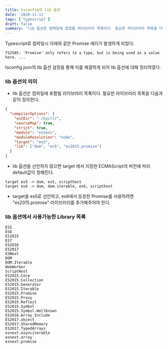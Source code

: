 ```yaml
---
title: tsconfig의 lib 옵션
date: '2020-11-11'
tags: ['typescript']
draft: false
summary: 'lib 옵션은 컴파일에 포함될 라이브러리 목록이다. 필요한 라이브러리 목록을 다음과 같이 정의한다.'
---
```


Typescript로 컴파일시 아래와 같은 Promise 에러가 발생하게 되었다.

```
TS2585: 'Promise' only refers to a type, but is being used as a value here. ...
```

tsconfig.json의 lib 옵션 설정을 통해 이를 해결하게 되어 lib 옵션에 대해 정리하였다.

### lib 옵션의 의미

- lib 옵션은 컴파일에 포함될 라이브러리 목록이다. 필요한 라이브러리 목록을 다음과 같이 정의한다.

```json
{
  "compilerOptions": {
    "outDir": "./built/",
    "sourceMap": true,
    "strict": true,
    "module": "esnext",
    "moduleResolution": "node",
    "target": "es5",
    "lib": ["dom", "es5", "es2015.promise"]
  }
}
```

- lib 옵션을 선언하지 않으면 target 에서 지정한 ECMAScript의 버전에 따라 default값이 정해진다.

```
target es5 -> dom, es5, scripthost
target es6 -> dom, dom.iterable, es6, scripthost
```

- target을 es5로 선언하고, es6에서 등장한 Promise를 사용하려면 "es2015.promise" 라이브러리를 추가해주어야 한다.

### lib 옵션에서 사용가능한 Library 목록

```
ES5
ES6
ES2015
ES7
ES2016
ES2017
ESNext
DOM
DOM.Iterable
WebWorker
ScriptHost
ES2015.Core
ES2015.Collection
ES2015.Generator
ES2015.Iterable
ES2015.Promise
ES2015.Proxy
ES2015.Reflect
ES2015.Symbol
ES2015.Symbol.WellKnown
ES2016.Array.Include
ES2017.object
ES2017.SharedMemory
ES2017.TypedArrays
esnext.asynciterable
esnext.array
esnext.promise
```
